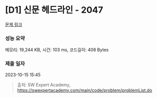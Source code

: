 # [D1] 신문 헤드라인 - 2047 

[문제 링크](https://swexpertacademy.com/main/code/problem/problemDetail.do?contestProbId=AV5QKsLaAy0DFAUq) 

### 성능 요약

메모리: 19,244 KB, 시간: 103 ms, 코드길이: 408 Bytes

### 제출 일자

2023-10-15 15:45



> 출처: SW Expert Academy, https://swexpertacademy.com/main/code/problem/problemList.do
